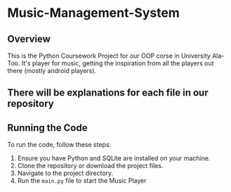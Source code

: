 # Music-Management-System

## Overview

This is the Python Coursework Project for our OOP corse in University Ala-Too. It's player for music, getting the inspiration from all the players out there (mostly android players). 

## There will be explanations for each file in our repository

## Running the Code

To run the code, follow these steps:

1. Ensure you have Python and SQLite are installed on your machine.
2. Clone the repository or download the project files.
3. Navigate to the project directory.
4. Run the `main.py` file to start the Music Player
